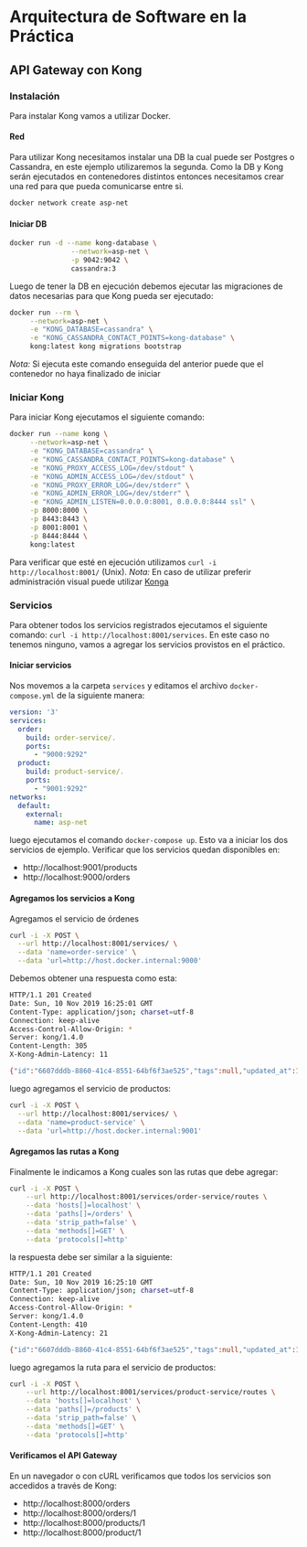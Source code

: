 # Arquitectura de Software en la Práctica
## API Gateway con Kong

### Instalación

Para instalar Kong vamos a utilizar Docker.

#### Red

Para utilizar Kong necesitamos instalar una DB la cual puede ser Postgres o Cassandra, en este ejemplo utilizaremos la segunda. Como la DB y Kong serán ejecutados en contenedores distintos entonces necesitamos crear una red para que pueda comunicarse entre si.

```bash
docker network create asp-net
```

#### Iniciar DB

```bash
docker run -d --name kong-database \
               --network=asp-net \
               -p 9042:9042 \
               cassandra:3
```

Luego de tener la DB en ejecución debemos ejecutar las migraciones de datos necesarias para que Kong pueda ser ejecutado:

```bash
docker run --rm \
     --network=asp-net \
     -e "KONG_DATABASE=cassandra" \
     -e "KONG_CASSANDRA_CONTACT_POINTS=kong-database" \
     kong:latest kong migrations bootstrap
```

*Nota:* Si ejecuta este comando enseguida del anterior puede que el contenedor no haya finalizado de iniciar

### Iniciar Kong

Para iniciar Kong ejecutamos el siguiente comando:

```bash
docker run --name kong \
     --network=asp-net \
     -e "KONG_DATABASE=cassandra" \
     -e "KONG_CASSANDRA_CONTACT_POINTS=kong-database" \
     -e "KONG_PROXY_ACCESS_LOG=/dev/stdout" \
     -e "KONG_ADMIN_ACCESS_LOG=/dev/stdout" \
     -e "KONG_PROXY_ERROR_LOG=/dev/stderr" \
     -e "KONG_ADMIN_ERROR_LOG=/dev/stderr" \
     -e "KONG_ADMIN_LISTEN=0.0.0.0:8001, 0.0.0.0:8444 ssl" \
     -p 8000:8000 \
     -p 8443:8443 \
     -p 8001:8001 \
     -p 8444:8444 \
     kong:latest
```

Para verificar que esté en ejecución utilizamos ```curl -i http://localhost:8001/``` (Unix).
*Nota:* En caso de utilizar preferir administración visual puede utilizar [Konga](https://pantsel.github.io/konga/)

### Servicios

Para obtener todos los servicios registrados ejecutamos el siguiente comando: ```curl -i http://localhost:8001/services```. En este caso no tenemos ninguno, vamos a agregar los servicios provistos en el práctico.

#### Iniciar servicios


Nos movemos a la carpeta ```services``` y editamos el archivo ```docker-compose.yml``` de la siguiente manera:

```yml
version: '3'
services:
  order:
    build: order-service/.
    ports:
      - "9000:9292"
  product:
    build: product-service/.
    ports:
      - "9001:9292"
networks:
  default:
    external:
      name: asp-net
```

luego ejecutamos el comando ```docker-compose up```. Esto va a iniciar los dos servicios de ejemplo.
Verificar que los servicios quedan disponibles en:

* http://localhost:9001/products
* http://localhost:9000/orders

#### Agregamos los servicios a Kong

Agregamos el servicio de órdenes

```bash
curl -i -X POST \
  --url http://localhost:8001/services/ \
  --data 'name=order-service' \
  --data 'url=http://host.docker.internal:9000'
```

Debemos obtener una respuesta como esta:

```bash
HTTP/1.1 201 Created
Date: Sun, 10 Nov 2019 16:25:01 GMT
Content-Type: application/json; charset=utf-8
Connection: keep-alive
Access-Control-Allow-Origin: *
Server: kong/1.4.0
Content-Length: 305
X-Kong-Admin-Latency: 11

{"id":"6607dddb-8860-41c4-8551-64bf6f3ae525","tags":null,"updated_at":1573403110,"destinations":null,"headers":null,"protocols":["http"],"created_at":1573403110,"snis":null,"service":{"id":"abfe16d8-f1ab-4ed0-b54c-56b911535060"},"name":null,"preserve_host":false,"regex_priority":0,"strip_path":false,"sources":null,"paths":["\/orders"],"https_redirect_status_code":426,"hosts":["localhost"],"methods":["GET"]}
```

luego agregamos el servicio de productos:

```bash
curl -i -X POST \
  --url http://localhost:8001/services/ \
  --data 'name=product-service' \
  --data 'url=http://host.docker.internal:9001'
```

#### Agregamos las rutas a Kong

Finalmente le indicamos a Kong cuales son las rutas que debe agregar:

```bash
curl -i -X POST \
    --url http://localhost:8001/services/order-service/routes \
    --data 'hosts[]=localhost' \
    --data 'paths[]=/orders' \
    --data 'strip_path=false' \
    --data 'methods[]=GET' \
    --data 'protocols[]=http'
```

la respuesta debe ser similar a la siguiente:

```bash
HTTP/1.1 201 Created
Date: Sun, 10 Nov 2019 16:25:10 GMT
Content-Type: application/json; charset=utf-8
Connection: keep-alive
Access-Control-Allow-Origin: *
Server: kong/1.4.0
Content-Length: 410
X-Kong-Admin-Latency: 21

{"id":"6607dddb-8860-41c4-8551-64bf6f3ae525","tags":null,"updated_at":1573403110,"destinations":null,"headers":null,"protocols":["http"],"created_at":1573403110,"snis":null,"service":{"id":"abfe16d8-f1ab-4ed0-b54c-56b911535060"},"name":null,"preserve_host":false,"regex_priority":0,"strip_path":false,"sources":null,"paths":["\/orders"],"https_redirect_status_code":426,"hosts":["localhost"],"methods":["GET"]}
```

luego agregamos la ruta para el servicio de productos:

```bash
curl -i -X POST \
    --url http://localhost:8001/services/product-service/routes \
    --data 'hosts[]=localhost' \
    --data 'paths[]=/products' \
    --data 'strip_path=false' \
    --data 'methods[]=GET' \
    --data 'protocols[]=http'
```

#### Verificamos el API Gateway

En un navegador o con cURL verificamos que todos los servicios son accedidos a través de Kong:
 
* http://localhost:8000/orders
* http://localhost:8000/orders/1
* http://localhost:8000/products/1
* http://localhost:8000/product/1